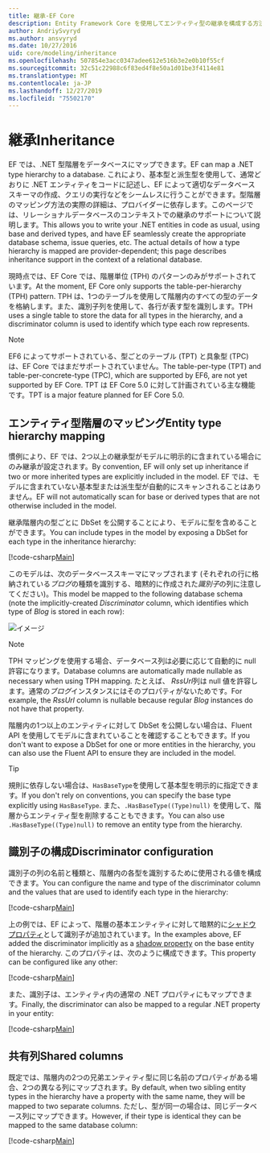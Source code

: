 ```yaml
---
title: 継承-EF Core
description: Entity Framework Core を使用してエンティティ型の継承を構成する方法
author: AndriySvyryd
ms.author: ansvyryd
ms.date: 10/27/2016
uid: core/modeling/inheritance
ms.openlocfilehash: 507854e3acc0347adee612e516b3e2e0b10f55cf
ms.sourcegitcommit: 32c51c22988c6f83ed4f8e50a1d01be3f4114e81
ms.translationtype: MT
ms.contentlocale: ja-JP
ms.lasthandoff: 12/27/2019
ms.locfileid: "75502170"
---
```

# <a name="inheritance"></a><span data-ttu-id="5c509-103">継承</span><span class="sxs-lookup"><span data-stu-id="5c509-103">Inheritance</span></span>

<span data-ttu-id="5c509-104">EF では、.NET 型階層をデータベースにマップできます。</span><span class="sxs-lookup"><span data-stu-id="5c509-104">EF can map a .NET type hierarchy to a database.</span></span> <span data-ttu-id="5c509-105">これにより、基本型と派生型を使用して、通常どおりに .NET エンティティをコードに記述し、EF によって適切なデータベーススキーマの作成、クエリの実行などをシームレスに行うことができます。型階層のマッピング方法の実際の詳細は、プロバイダーに依存します。このページでは、リレーショナルデータベースのコンテキストでの継承のサポートについて説明します。</span><span class="sxs-lookup"><span data-stu-id="5c509-105">This allows you to write your .NET entities in code as usual, using base and derived types, and have EF seamlessly create the appropriate database schema, issue queries, etc. The actual details of how a type hierarchy is mapped are provider-dependent; this page describes inheritance support in the context of a relational database.</span></span>

<span data-ttu-id="5c509-106">現時点では、EF Core では、階層単位 (TPH) のパターンのみがサポートされています。</span><span class="sxs-lookup"><span data-stu-id="5c509-106">At the moment, EF Core only supports the table-per-hierarchy (TPH) pattern.</span></span> <span data-ttu-id="5c509-107">TPH は、1つのテーブルを使用して階層内のすべての型のデータを格納します。また、識別子列を使用して、各行が表す型を識別します。</span><span class="sxs-lookup"><span data-stu-id="5c509-107">TPH uses a single table to store the data for all types in the hierarchy, and a discriminator column is used to identify which type each row represents.</span></span>

> [!NOTE]
> <span data-ttu-id="5c509-108">EF6 によってサポートされている、型ごとのテーブル (TPT) と具象型 (TPC) は、EF Core ではまだサポートされていません。</span><span class="sxs-lookup"><span data-stu-id="5c509-108">The table-per-type (TPT) and table-per-concrete-type (TPC), which are supported by EF6, are not yet supported by EF Core.</span></span> <span data-ttu-id="5c509-109">TPT は EF Core 5.0 に対して計画されている主な機能です。</span><span class="sxs-lookup"><span data-stu-id="5c509-109">TPT is a major feature planned for EF Core 5.0.</span></span>

## <a name="entity-type-hierarchy-mapping"></a><span data-ttu-id="5c509-110">エンティティ型階層のマッピング</span><span class="sxs-lookup"><span data-stu-id="5c509-110">Entity type hierarchy mapping</span></span>

<span data-ttu-id="5c509-111">慣例により、EF では、2つ以上の継承型がモデルに明示的に含まれている場合にのみ継承が設定されます。</span><span class="sxs-lookup"><span data-stu-id="5c509-111">By convention, EF will only set up inheritance if two or more inherited types are explicitly included in the model.</span></span> <span data-ttu-id="5c509-112">EF では、モデルに含まれていない基本型または派生型が自動的にスキャンされることはありません。</span><span class="sxs-lookup"><span data-stu-id="5c509-112">EF will not automatically scan for base or derived types that are not otherwise included in the model.</span></span>

<span data-ttu-id="5c509-113">継承階層内の型ごとに DbSet を公開することにより、モデルに型を含めることができます。</span><span class="sxs-lookup"><span data-stu-id="5c509-113">You can include types in the model by exposing a DbSet for each type in the inheritance hierarchy:</span></span>

[!code-csharp[Main](../../../samples/core/Modeling/Conventions/InheritanceDbSets.cs?name=InheritanceDbSets&highlight=3-4)]

<span data-ttu-id="5c509-114">このモデルは、次のデータベーススキーマにマップされます (それぞれの行に格納されている*ブログ*の種類を識別する、暗黙的に作成された*識別子*の列に注意してください)。</span><span class="sxs-lookup"><span data-stu-id="5c509-114">This model be mapped to the following database schema (note the implicitly-created *Discriminator* column, which identifies which type of *Blog* is stored in each row):</span></span>

![イメージ](_static/inheritance-tph-data.png)

>[!NOTE]
> <span data-ttu-id="5c509-116">TPH マッピングを使用する場合、データベース列は必要に応じて自動的に null 許容になります。</span><span class="sxs-lookup"><span data-stu-id="5c509-116">Database columns are automatically made nullable as necessary when using TPH mapping.</span></span> <span data-ttu-id="5c509-117">たとえば、 *RssUrl*列は null 値を許容します。通常の*ブログ*インスタンスにはそのプロパティがないためです。</span><span class="sxs-lookup"><span data-stu-id="5c509-117">For example, the *RssUrl* column is nullable because regular *Blog* instances do not have that property.</span></span>

<span data-ttu-id="5c509-118">階層内の1つ以上のエンティティに対して DbSet を公開しない場合は、Fluent API を使用してモデルに含まれていることを確認することもできます。</span><span class="sxs-lookup"><span data-stu-id="5c509-118">If you don't want to expose a DbSet for one or more entities in the hierarchy, you can also use the Fluent API to ensure they are included in the model.</span></span>

> [!TIP]
> <span data-ttu-id="5c509-119">規則に依存しない場合は、`HasBaseType`を使用して基本型を明示的に指定できます。</span><span class="sxs-lookup"><span data-stu-id="5c509-119">If you don't rely on conventions, you can specify the base type explicitly using `HasBaseType`.</span></span> <span data-ttu-id="5c509-120">また、`.HasBaseType((Type)null)` を使用して、階層からエンティティ型を削除することもできます。</span><span class="sxs-lookup"><span data-stu-id="5c509-120">You can also use `.HasBaseType((Type)null)` to remove an entity type from the hierarchy.</span></span>

## <a name="discriminator-configuration"></a><span data-ttu-id="5c509-121">識別子の構成</span><span class="sxs-lookup"><span data-stu-id="5c509-121">Discriminator configuration</span></span>

<span data-ttu-id="5c509-122">識別子の列の名前と種類と、階層内の各型を識別するために使用される値を構成できます。</span><span class="sxs-lookup"><span data-stu-id="5c509-122">You can configure the name and type of the discriminator column and the values that are used to identify each type in the hierarchy:</span></span>

[!code-csharp[Main](../../../samples/core/Modeling/FluentAPI/DiscriminatorConfiguration.cs?name=DiscriminatorConfiguration&highlight=4-6)]

<span data-ttu-id="5c509-123">上の例では、EF によって、階層の基本エンティティに対して暗黙的に[シャドウプロパティ](xref:core/modeling/shadow-properties)として識別子が追加されています。</span><span class="sxs-lookup"><span data-stu-id="5c509-123">In the examples above, EF added the discriminator implicitly as a [shadow property](xref:core/modeling/shadow-properties) on the base entity of the hierarchy.</span></span> <span data-ttu-id="5c509-124">このプロパティは、次のように構成できます。</span><span class="sxs-lookup"><span data-stu-id="5c509-124">This property can be configured like any other:</span></span>

[!code-csharp[Main](../../../samples/core/Modeling/FluentAPI/DiscriminatorPropertyConfiguration.cs?name=DiscriminatorPropertyConfiguration&highlight=4-5)]

<span data-ttu-id="5c509-125">また、識別子は、エンティティ内の通常の .NET プロパティにもマップできます。</span><span class="sxs-lookup"><span data-stu-id="5c509-125">Finally, the discriminator can also be mapped to a regular .NET property in your entity:</span></span>

[!code-csharp[Main](../../../samples/core/Modeling/FluentAPI/NonShadowDiscriminator.cs?name=NonShadowDiscriminator&highlight=4)]

## <a name="shared-columns"></a><span data-ttu-id="5c509-126">共有列</span><span class="sxs-lookup"><span data-stu-id="5c509-126">Shared columns</span></span>

<span data-ttu-id="5c509-127">既定では、階層内の2つの兄弟エンティティ型に同じ名前のプロパティがある場合、2つの異なる列にマップされます。</span><span class="sxs-lookup"><span data-stu-id="5c509-127">By default, when two sibling entity types in the hierarchy have a property with the same name, they will be mapped to two separate columns.</span></span> <span data-ttu-id="5c509-128">ただし、型が同一の場合は、同じデータベース列にマップできます。</span><span class="sxs-lookup"><span data-stu-id="5c509-128">However, if their type is identical they can be mapped to the same database column:</span></span>

[!code-csharp[Main](../../../samples/core/Modeling/FluentAPI/SharedTPHColumns.cs?name=SharedTPHColumns&highlight=9,13)]
